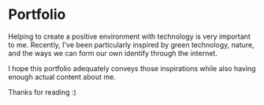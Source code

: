 # Portfolio

Helping to create a positive environment with technology is very important to me. Recently, I've been particularly inspired by green technology, nature, and the ways we can form our own identify through the internet. 

I hope this portfolio adequately conveys those inspirations while also having enough actual content about me. 

Thanks for reading 
:)
